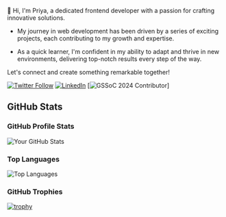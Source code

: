 👋 Hi, I'm Priya, a dedicated frontend developer with a passion for crafting innovative solutions.

- My journey in web development has been driven by a series of exciting projects, each contributing to my growth and expertise.

- As a quick learner, I'm confident in my ability to adapt and thrive in new environments, delivering top-notch results every step of the way.

Let's connect and create something remarkable together!

[![Twitter Follow](https://img.shields.io/twitter/follow/huhpriya?style=social)](https://twitter.com/huhpriya)    [![LinkedIn](https://img.shields.io/badge/LinkedIn-Connect-blue?style=flat-square&logo=linkedin)](https://www.linkedin.com/in/priyaweb)
[![GSSoC 2024 Contributor](https://img.shields.io/badge/GSSoC_2024-Contributor-brightgreen)]

## GitHub Stats

### GitHub Profile Stats
![Your GitHub Stats](https://github-readme-stats.vercel.app/api?username=driyash9881&show_icons=true&theme=radical)

### Top Languages
![Top Languages](https://github-readme-stats.vercel.app/api/top-langs/?username=driyash9881&layout=compact&theme=radical)

### GitHub Trophies
[![trophy](https://github-profile-trophy.vercel.app/?username=driyash9881&theme=dracula)](https://github.com/ryo-ma/github-profile-trophy)
